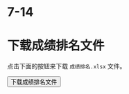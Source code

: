 # 7-14
# 下载成绩排名文件

点击下面的按钮来下载 `成绩排名.xlsx` 文件。

<button id="downloadButton">下载成绩排名文件</button>

<script>
    document.addEventListener('DOMContentLoaded', function () {
        const downloadButton = document.getElementById('downloadButton');
        downloadButton.addEventListener('click', function () {
            const fileName = '成绩排名.xlsx';
            const link = document.createElement('a');
            link.href = fileName;
            link.download = fileName;
            link.click();
        });
    });
</script>

